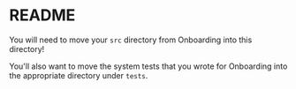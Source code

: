 # README
You will need to move your `src` directory from Onboarding into this directory!

You'll also want to move the system tests that you wrote for Onboarding into the appropriate directory under `tests`.
